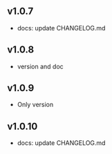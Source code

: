 
## v1.0.7

- docs: update CHANGELOG.md

## v1.0.8

- version and doc

## v1.0.9

- Only version

## v1.0.10

- docs: update CHANGELOG.md
